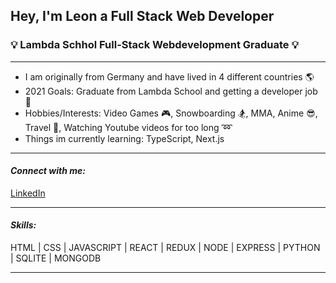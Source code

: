 ## Hey, I'm Leon a Full Stack Web Developer

### 💡 Lambda Schhol Full-Stack Webdevelopment Graduate 💡
------------------------------------------------------------------------------
 
* I am originally from Germany and have lived in 4 different countries :earth_americas:
* 2021 Goals: Graduate from Lambda School and getting a developer job :eyes:
* Hobbies/Interests: Video Games :video_game:, Snowboarding :snowboarder:, MMA, Anime :sunglasses:, Travel :briefcase:, Watching Youtube videos for too long :loop:
* Things im currently learning: TypeScript, Next.js
-------------------------------------------------------------------------------
#### ***Connect with me:***
[LinkedIn](https://www.linkedin.com/in/leon-nasswetter-161811178/)

-------------------------------------------------------------------------------
#### ***Skills:***
HTML | CSS | JAVASCRIPT | REACT | REDUX | NODE | EXPRESS | PYTHON | SQLITE | MONGODB

-------------------------------------------------------------------------------
